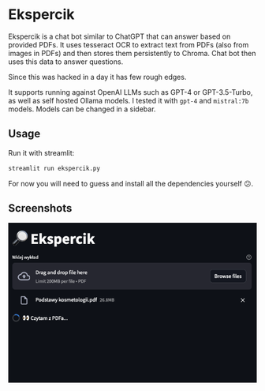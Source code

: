 # Ekspercik

Ekspercik is a chat bot similar to ChatGPT that can answer based on provided PDFs.
It uses tesseract OCR to extract text from PDFs (also from images in PDFs) and then stores them persistently to Chroma.
Chat bot then uses this data to answer questions.

Since this was hacked in a day it has few rough edges.

It supports running against OpenAI LLMs such as GPT-4 or GPT-3.5-Turbo, as well as self hosted Ollama models.
I tested it with `gpt-4` and `mistral:7b` models. Models can be changed in a sidebar.

## Usage

Run it with streamlit:

```bash
streamlit run ekspercik.py
```

For now you will need to guess and install all the dependencies yourself 😕.

## Screenshots

![Loading pdf](docs/loading_pdf.png)